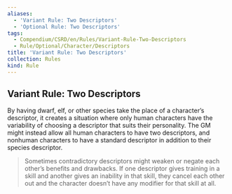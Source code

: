 ```yaml
---
aliases:
  - 'Variant Rule: Two Descriptors'
  - 'Optional Rule: Two Descriptors'
tags:
  - Compendium/CSRD/en/Rules/Variant-Rule-Two-Descriptors
  - Rule/Optional/Character/Descriptors
title: 'Variant Rule: Two Descriptors'
collection: Rules
kind: Rule
---
```

## Variant Rule: Two Descriptors
By having dwarf, elf, or other species take the place of a character’s descriptor, it creates a situation where only human characters have the variability of choosing a descriptor that suits their personality. The GM might instead allow all human characters to have two descriptors, and nonhuman characters to have a standard descriptor in addition to their species descriptor.

>Sometimes contradictory descriptors might weaken or negate each other’s benefits and drawbacks. If one descriptor gives training in a skill and another gives an inability in that skill, they cancel each other out and the character doesn’t have any modifier for that skill at all.
